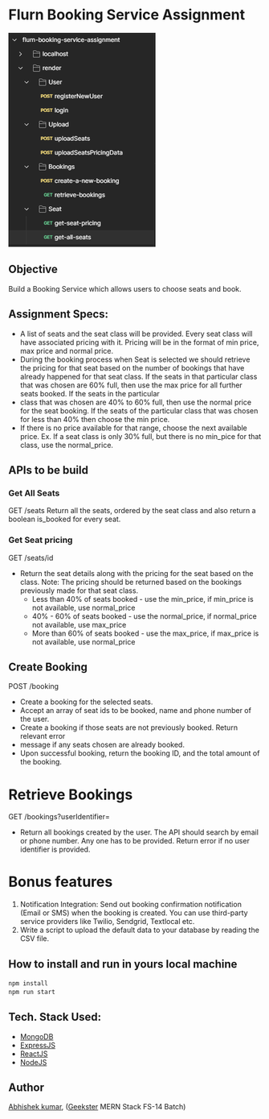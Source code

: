 # Flurn Booking Service Assignment

![](thumbnail.png)

## Objective

Build a Booking Service which allows users to choose seats and book.

## Assignment Specs:

- A list of seats and the seat class will be provided. Every seat class will have
  associated pricing with it. Pricing will be in the format of min price, max price and
  normal price.
- During the booking process when Seat is selected we should retrieve the pricing
  for that seat based on the number of bookings that have already happened for
  that seat class. If the seats in that particular class that was chosen are 60% full,
  then use the max price for all further seats booked. If the seats in the particular
- class that was chosen are 40% to 60% full, then use the normal price for the seat
  booking. If the seats of the particular class that was chosen for less than 40% then
  choose the min price.
- If there is no price available for that range, choose the next available price. Ex. If a
  seat class is only 30% full, but there is no min_pice for that class, use the
  normal_price.

## APIs to be build

### Get All Seats

GET /seats
Return all the seats, ordered by the seat class and also return a boolean is_booked
for every seat.

### Get Seat pricing

GET /seats/id

- Return the seat details along with the pricing for the seat based on the class.
  Note: The pricing should be returned based on the bookings previously made for
  that seat class.
  - Less than 40% of seats booked - use the min_price, if min_price is not
    available, use normal_price
  - 40% - 60% of seats booked - use the normal_price, if normal_price not
    available, use max_price
  - More than 60% of seats booked - use the max_price, if max_price is not
    available, use normal_price

## Create Booking

POST /booking

- Create a booking for the selected seats.
- Accept an array of seat ids to be booked, name and phone number of the user.
- Create a booking if those seats are not previously booked. Return relevant error
- message if any seats chosen are already booked.
- Upon successful booking, return the booking ID, and the total amount of the
  booking.

# Retrieve Bookings

GET /bookings?userIdentifier=<email or phone number>

- Return all bookings created by the user. The API should search by email or phone
  number. Any one has to be provided. Return error if no user identifier is provided.

# Bonus features

1. Notification Integration: Send out booking confirmation notification (Email
   or SMS) when the booking is created. You can use third-party service
   providers like Twilio, Sendgrid, Textlocal etc.
2. Write a script to upload the default data to your database by reading the
   CSV file.

## How to install and run in yours local machine

```bash
npm install
npm run start
```

## Tech. Stack Used:

- [MongoDB](https://www.mongodb.com/)
- [ExpressJS](https://expressjs.com/)
- [ReactJS](https://react.dev/)
- [NodeJS](https://nodejs.org/en/)

## Author

[Abhishek kumar](https://www.linkedin.com/in/alex21c/), ([Geekster](https://geekster.in/) MERN Stack FS-14 Batch)
